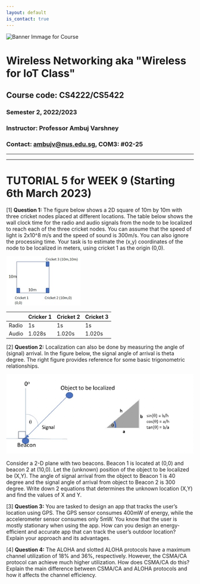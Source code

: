 ```yaml
---
layout: default
is_contact: true
---
```


![Banner Immage for Course](cs4222_banner.png)  

# Wireless Networking aka "Wireless for IoT Class"
## Course code: CS4222/CS5422  
### Semester 2, 2022/2023
### Instructor: Professor Ambuj Varshney
### Contact: [ambujv@nus.edu.sg](mailto:ambujv@nus.edu.sg), COM3: #02-25     

----
****

# TUTORIAL 5 for WEEK 9 (Starting 6th March 2023)


[1] **Question 1:** The figure below shows a 2D square of 10m by 10m with three cricket nodes placed at different locations. The table below shows the wall clock time for the radio and audio signals from the node to be localized to reach each of the three cricket nodes. You can assume that the speed of light is 2x10^8 m/s and the speed of sound is 300m/s. You can also ignore the processing time. Your task is to estimate the (x,y) coordinates of the node to be localized in meters, using cricket 1 as the origin (0,0). 

![Question2, Tutorial](ques1.jpg)  


| |Cricker 1 | Cricket 2| Cricket 3| 
|-------|--------|---------|---------|
| Radio |1s |1s|1s|
| Audio |1.028s | 1.020s| 1.020s|


[2] **Question 2:** Localization can also be done by measuring the angle of (signal) arrival. In the figure below, the signal angle of arrival is theta degree. The right figure provides reference for some basic trigonometric relationships.

![Question2, Tutorial](ques2.jpg)  

Consider a 2-D plane with two beacons. Beacon 1 is located at (0,0) and beacon 2 at (10,0). Let the (unknown) position of the object to be localized be (X,Y). The angle of signal arrival from the object to Beacon 1 is 40 degree and the signal angle of arrival from object to Beacon 2 is 300 degree. Write down 2 equations that determines the unknown location (X,Y) and find the values of X and Y.

[3] **Question 3:** You are tasked to design an app that tracks the user’s location using GPS. The GPS sensor consumes 400mW of energy, while the accelerometer sensor consumes only 5mW. You know that the user is mostly stationary when using the app. How can you design an energy-efficient and accurate app that can track the user’s outdoor location? Explain your approach and its advantages.


[4] **Question 4:** The ALOHA and slotted ALOHA protocols have a maximum channel utilization of 18% and 36%, respectively. However, the CSMA/CA protocol can achieve much higher utilization. How does CSMA/CA do this? Explain the main difference between CSMA/CA and ALOHA protocols and how it affects the channel efficiency.

























